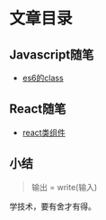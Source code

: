 # 文章目录

## Javascript随笔
* [es6的class](./articles/js/es6的class.md)

## React随笔
* [react类组件](./articles/react/react类组件.md)


## 小结
> 输出 = write(输入)

学技术，要有舍才有得。